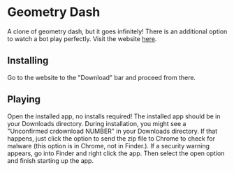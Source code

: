 # Geometry Dash
A clone of geometry dash, but it goes infinitely! There is an additional option to watch a bot play perfectly.
Visit the website [here](https://geodash-school.herokuapp.com/index).

## Installing
Go to the website to the "Download" bar and proceed from there.

## Playing
Open the installed app, no installs required! The installed app should be in your Downloads directory. During installation, you might see a "Unconfirmed crdownload NUMBER" in your Downloads directory. If that happens, just click the option to send the zip file to Chrome to check for malware (this option is in Chrome, not in Finder.). If a security warning appears, go into Finder and right click the app. Then select the open option and finish starting up the app.
